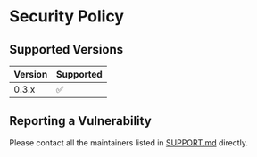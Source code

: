 # Security Policy

## Supported Versions

| Version | Supported          |
| ------- | ------------------ |
| 0.3.x   | :white_check_mark: |


## Reporting a Vulnerability

Please contact all the maintainers listed in [SUPPORT.md](SUPPORT.md) directly.
